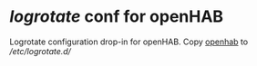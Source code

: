 # _logrotate_ conf for openHAB

Logrotate configuration drop-in for openHAB.
Copy [openhab](openhab) to _/etc/logrotate.d/_